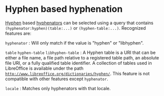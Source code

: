 <link rel="dp2:permalink" href="http://daisy.github.io/pipeline/Get-Help/User-Guide/Braille/Hyphenation/Hyphen/"/>
<link rev="dp2:doc" href="../src/main/java/org/daisy/pipeline/braille/libhyphen/impl/LibhyphenJnaImpl.java"/>
<link rel="rdf:type" href="http://www.daisy.org/ns/pipeline/userdoc"/>

# Hyphen based hyphenation

[Hyphen][] based
[hyphenators](http://daisy.github.io/pipeline/Get-Help/User-Guide/Braille/#hyphenation)
can be selected using a query that contains
`(hyphenator:hyphen)(table:...)` or `(hyphen-table:...)`. Recognized
features are:

<!-- id:  If present it must be the only feature. Matches a hyphenator with a unique ID. -->

`hyphenator`
: Will only match if the value is "hyphen" or "libhyphen". <!-- or if it's a hyphenator's ID -->

`table`
`hyphen-table`
`libhyphen-table`
: A Hyphen table is a URI that can be either a file name, a file path
  relative to a registered table path, an absolute file URI, or a
  fully qualified table identifier. A collection of tables used in
  LibreOffice is available under the path
  [`http://www.libreoffice.org/dictionaries/hyphen/`](../src/main/resources/tables/). This
  feature is not compatible with other features except `hyphenator`.

`locale`
: Matches only hyphenators with that locale.


[Hyphen]: http://hunspell.github.io/
